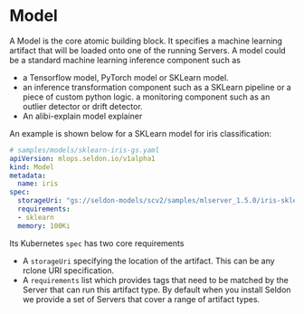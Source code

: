 # Model

A Model is the core atomic building block. It specifies a machine learning artifact that will be loaded onto one of the running Servers. A model could be a standard machine learning inference component such as

 * a Tensorflow model, PyTorch model or SKLearn model.
 * an inference transformation component such as a SKLearn pipeline or a piece of custom python logic.
 a monitoring component such as an outlier detector or drift detector.
 * An alibi-explain model explainer

An example is shown below for a SKLearn model for iris classification:

```yaml
# samples/models/sklearn-iris-gs.yaml
apiVersion: mlops.seldon.io/v1alpha1
kind: Model
metadata:
  name: iris
spec:
  storageUri: "gs://seldon-models/scv2/samples/mlserver_1.5.0/iris-sklearn"
  requirements:
  - sklearn
  memory: 100Ki
```

Its Kubernetes `spec` has two core requirements

 * A `storageUri` specifying the location of the artifact. This can be any rclone URI specification.
 * A `requirements` list which provides tags that need to be matched by the Server that can run this artifact type. By default when you install Seldon we provide a set of Servers that cover a range of artifact types.


